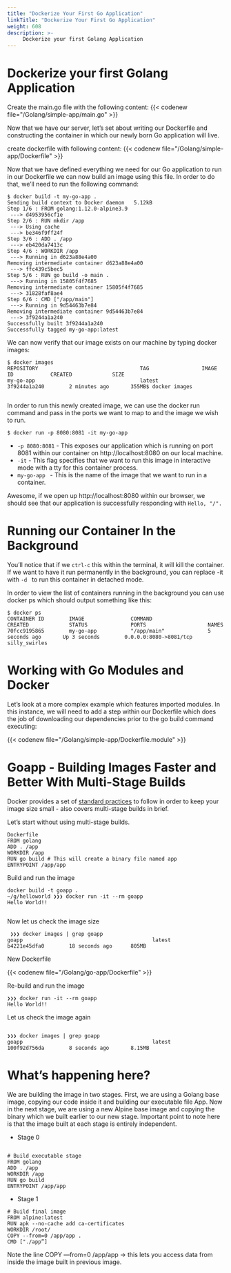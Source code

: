 ```yaml
---
title: "Dockerize Your First Go Application"
linkTitle: "Dockerize Your First Go Application"
weight: 608
description: >-
     Dockerize your first Golang Application
---
```


# Dockerize your first Golang Application 


Create the main.go file with the following content:
{{< codenew file="/Golang/simple-app/main.go" >}}

Now that we have our server, let’s set about writing our Dockerfile and constructing the container in which our newly born Go application will live.

create dockerfile with following content:
{{< codenew file="/Golang/simple-app/Dockerfile" >}}


Now that we have defined everything we need for our Go application to run in our Dockerfile we can now build an image using this file. In order to do that, we’ll need to run the following command:

```
$ docker build -t my-go-app .
Sending build context to Docker daemon   5.12kB
Step 1/6 : FROM golang:1.12.0-alpine3.9
 ---> d4953956cf1e
Step 2/6 : RUN mkdir /app
 ---> Using cache
 ---> be346f9ff24f
Step 3/6 : ADD . /app
 ---> eb420da7413c
Step 4/6 : WORKDIR /app
 ---> Running in d623a88e4a00
Removing intermediate container d623a88e4a00
 ---> ffc439c5bec5
Step 5/6 : RUN go build -o main .
 ---> Running in 15805f4f7685
Removing intermediate container 15805f4f7685
 ---> 31828faf8ae4
Step 6/6 : CMD ["/app/main"]
 ---> Running in 9d54463b7e84
Removing intermediate container 9d54463b7e84
 ---> 3f9244a1a240
Successfully built 3f9244a1a240
Successfully tagged my-go-app:latest

```
We can now verify that our image exists on our machine by typing docker images:

```
$ docker images
REPOSITORY                                 TAG                 IMAGE ID            CREATED             SIZE
my-go-app                                  latest              3f9244a1a240        2 minutes ago       355MB$ docker images


```
In order to run this newly created image, we can use the docker run command and pass in the ports we want to map to and the image we wish to run.

```
$ docker run -p 8080:8081 -it my-go-app

```

- `-p 8080:8081` - This exposes our application which is running on port 8081 within our container on http://localhost:8080 on our local machine.
- `-it` - This flag specifies that we want to run this image in interactive mode with a tty for this container process.
- `my-go-app ` - This is the name of the image that we want to run in a container.


Awesome, if we open up http://localhost:8080 within our browser, we should see that our application is successfully responding with `Hello, "/".`

# Running our Container In the Background

You’ll notice that if we `ctrl-c` this within the terminal, it will kill the container. If we want to have it run permanently in the background, you can replace -it with `-d ` to run this container in detached mode.

In order to view the list of containers running in the background you can use docker ps which should output something like this:

```
$ docker ps
CONTAINER ID        IMAGE               COMMAND                  CREATED             STATUS              PORTS                    NAMES
70fcc9195865        my-go-app           "/app/main"              5 seconds ago       Up 3 seconds        0.0.0.0:8080->8081/tcp   silly_swirles

```

# Working with Go Modules and Docker

Let’s look at a more complex example which features imported modules. In this instance, we will need to add a step within our Dockerfile which does the job of downloading our dependencies prior to the go build command executing:

{{< codenew file="/Golang/simple-app/Dockerfile.module" >}}


# Goapp - Building Images Faster and Better With Multi-Stage Builds

Docker provides a set of [standard practices](https://docs.docker.com/develop/develop-images/dockerfile_best-practices/) to follow in order to keep your image size small - also covers multi-stage builds in brief.

Let’s start without using multi-stage builds.

```
Dockerfile
FROM golang
ADD . /app
WORKDIR /app
RUN go build # This will create a binary file named app
ENTRYPOINT /app/app

```

Build and run the image


```
docker build -t goapp .
~/g/helloworld ❯❯❯ docker run -it --rm goapp
Hello World!!


```

Now let us check the image size

```
 ❯❯❯ docker images | grep goapp
goapp                                          latest              b4221e45dfa0        18 seconds ago      805MB

```

New Dockerfile

{{< codenew file="/Golang/go-app/Dockerfile" >}}


Re-build and run the image


```
❯❯❯ docker run -it --rm goapp
Hello World!!

```
Let us check the image again

```

❯❯❯ docker images | grep goapp
goapp                                          latest              100f92d756da        8 seconds ago       8.15MB

```

# What’s happening here?


We are building the image in two stages. First, we are using a Golang base image, copying our code inside it and building our executable file App. Now in the next stage, we are using a new Alpine base image and copying the binary which we built earlier to our new stage. Important point to note here is that the image built at each stage is entirely independent.


- Stage 0

```

# Build executable stage
FROM golang
ADD . /app
WORKDIR /app
RUN go build
ENTRYPOINT /app/app

```
- Stage 1

```
# Build final image
FROM alpine:latest
RUN apk --no-cache add ca-certificates
WORKDIR /root/
COPY --from=0 /app/app .
CMD ["./app”]

```
Note the line COPY —from=0 /app/app  -> this lets you access data from inside the image built in previous image.
